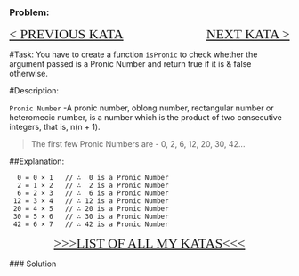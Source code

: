 ### Problem:
<p style="text-align:left;"><font face="Impact" size="5"><a href="http://www.codewars.com/kata/55ab9eee6badbdaf72000075" target="_blank">&lt; PREVIOUS KATA</a></font>
 <span style="float:right;"><font face="Impact" size="5"><a href="http://www.codewars.com/users/curious_db97/authored" target="_blank">NEXT KATA &gt;</a></font></span></p>

<p>#Task:
You have to create a function <code>isPronic</code> to check whether the argument passed is a Pronic Number and return true if it is &amp; false otherwise.</p>
<p>#Description:</p>
<p><code>Pronic Number</code> -A pronic number, oblong number, rectangular number or heteromecic number, is a number which is the product of two consecutive integers, that is, n(n + 1).</p>
<blockquote>
<p>The first few Pronic Numbers are - 0, 2, 6, 12, 20, 30, 42...</p>
</blockquote>
<p>##Explanation:</p>
<pre><code>  0 = 0 &#xD7; 1   // &#x2234;  0 is a Pronic Number
  2 = 1 &#xD7; 2   // &#x2234;  2 is a Pronic Number
  6 = 2 &#xD7; 3   // &#x2234;  6 is a Pronic Number
 12 = 3 &#xD7; 4   // &#x2234; 12 is a Pronic Number
 20 = 4 &#xD7; 5   // &#x2234; 20 is a Pronic Number
 30 = 5 &#xD7; 6   // &#x2234; 30 is a Pronic Number
 42 = 6 &#xD7; 7   // &#x2234; 42 is a Pronic Number</code></pre><p align="center"><font face="Impact" size="5"><a href="http://www.codewars.com/users/curious_db97/authored" target="_blank">&gt;&gt;&gt;LIST OF ALL MY KATAS&lt;&lt;&lt;</a></font></p>
### Solution